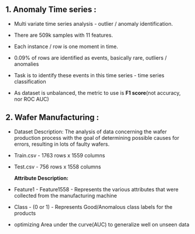 ##  1. Anomaly Time series :   
- Multi variate time series analysis - outlier / anomaly identification.<br>

- There are 509k samples with 11 features.<br>

- Each instance / row is one moment in time.<br>

- 0.09% of rows are identified as events, basically rare, outliers / anomalies<br>

- Task is to identify these events in this time series - time series classification<br> 

- As dataset is unbalanced, the metric to use is **F1 score**(not accuracy, nor ROC AUC)

## 2. Wafer Manufacturing :
- Dataset Description: The analysis of data concerning the wafer production process with the goal of determining possible causes for errors, resulting in lots of faulty wafers.<br>

- Train.csv - 1763 rows x 1559 columns

- Test.csv - 756 rows x 1558 columns

  __Attribute Description:__

- Feature1 - Feature1558 - Represents the various attributes that were collected from the manufacturing machine

- Class - (0 or 1) - Represents Good/Anomalous class labels for the products

- optimizing Area under the curve(AUC) to generalize well on unseen data
